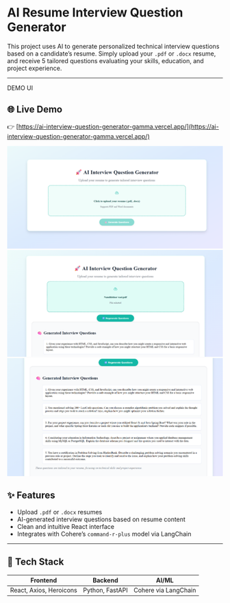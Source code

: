 # AI Resume Interview Question Generator

This project uses AI to generate personalized technical interview questions based on a candidate’s resume. Simply upload your `.pdf` or `.docx` resume, and receive 5 tailored questions evaluating your skills, education, and project experience.

---
DEMO UI
## 🌐 Live Demo

👉 [https://ai-interview-question-generator-gamma.vercel.app/](https://ai-interview-question-generator-gamma.vercel.app/)

![My Image](assets/image1.png)
![My Image](assets/image2.png)
![My Image](assets/image3.png)



## ✨ Features

- Upload `.pdf` or `.docx` resumes
- AI-generated interview questions based on resume content
- Clean and intuitive React interface
- Integrates with Cohere’s `command-r-plus` model via LangChain

---

## 🧩 Tech Stack

| Frontend               | Backend                     | AI/ML                |
|------------------------|-----------------------------|----------------------|
| React, Axios, Heroicons | Python, FastAPI            | Cohere via LangChain |


